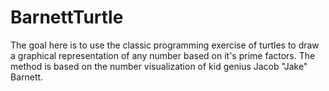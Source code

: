 # BarnettTurtle
The goal here is to use the classic programming exercise of turtles to draw a graphical representation of any number based on it's prime factors. The method is based on the number visualization of kid genius Jacob "Jake" Barnett.
